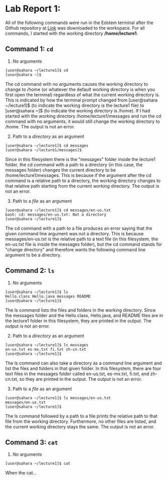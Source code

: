 # Lab Report 1:

All of the following commands were run in the Edstem terminal after the Github repository at [Link](https://github.com/ucsd-cse15l-f23/lecture1.html) was downloaded to the workspace. For all commands, I started with the working directory **/home/lecture1**.

## Command 1: `cd`

1. *No* arguments
```
[user@sahara ~/lecture1]$ cd
[user@sahara ~]$
```
The cd command with no arguments causes the working directory to change to /home (or whatever the default working directory is when you first open the terminal) regardless of what the current working directory is. This is indicated by how the terminal prompt changed from [user@sahara ~/lecture1]$ (to indicate the working directory is the lecture1 file) to [user@sahara ~]$ (to indicate the working directory is /home). If I had started with the working directory /home/lecture1/messages and run the cd command with no arguments, it would still change the working directory to /home. The output is not an error.

2. Path to a *directory* as an argument
```
[user@sahara ~/lecture1]$ cd messages
[user@sahara ~/lecture1/messages]$ 
```
Since in this filesystem there is the "messages" folder inside the lecture1 folder, the cd command with a path to a directory (in this case, the messages folder) changes the current directory to be /home/lecture1/messages. This is because if the argument after the cd command is a relative path to a directory, the working directory changes to that relative path starting from the current working directory. The output is not an error.

3. Path to a *file* as an argument
```
[user@sahara ~/lecture1]$ cd messages/en-us.txt
bash: cd: messages/en-us.txt: Not a directory
[user@sahara ~/lecture1]$
```
The cd command with a path to a file produces an error saying that the given command line argument was not a directory. This is because messages/en-us.txt is the relative path to a text file (in this filesystem, the en-us.txt file is inside the messages folder), but the cd command stands for "change directory" and therefore wants the following command line argument to be a directory.

## Command 2: `ls`

1. *No* arguments
```
[user@sahara ~/lecture1]$ ls
Hello.class Hello.java messages README
[user@sahara ~/lecture1]$
```
The ls command lists the files and folders in the working directory. Since the messages folder and the Hello.class, Hello.java, and README files are in the lecture1 folder in this filesystem, they are printed in the output. The output is not an error.

2. Path to a *directory* as an argument
```
[user@sahara ~/lecture1]$ ls messages
en-us.txt es-mx.txt fi.txt zh-cn.txt
[user@sahara ~/lecture1]$
```
The ls command can also take a directory as a command line argument and list the files and folders in that given folder. In this filesystem, there are four text files in the messages folder called en-us.txt, es-mx.txt, fi.txt, and zh-cn.txt, so they are printed in the output. The output is not an error.

3. Path to a *file* as an argument
```
[user@sahara ~/lecture1]$ ls messages/en-us.txt
messages/en-us.txt
[user@sahara ~/lecture1]$
```
The ls command followed by a path to a file prints the relative path to that file from the working directory. Furthermore, no other files are listed, and the current working directory stays the same. The output is not an error.

## Command 3: `cat`
1. *No* arguments
```
[user@sahara ~/lecture1]$ cat

```
When the cat...
